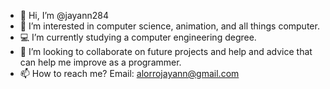 - 👋 Hi, I’m @jayann284
- 👀 I’m interested in computer science, animation, and all things computer.
- 💻 I’m currently studying a computer engineering degree.
- 💞️ I’m looking to collaborate on future projects and help and advice that can help me improve as a programmer.
- 📫 How to reach me? Email: alorrojayann@gmail.com
<!---
jayann284/jayann284 is a ✨ special ✨ repository because its `README.md` (this file) appears on your GitHub profile.
You can click the Preview link to take a look at your changes.
--->
